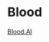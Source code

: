 # Blood
[Blood.AI](https://zindi.africa/competitions/bloodsai-blood-spectroscopy-classification-challenge/leaderboard)
